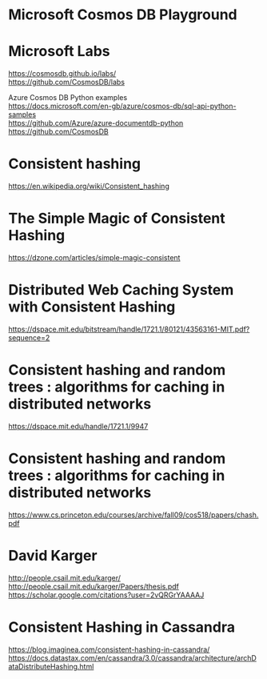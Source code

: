 # Microsoft Cosmos DB Playground

# Microsoft Labs <BR>
https://cosmosdb.github.io/labs/ <BR>
https://github.com/CosmosDB/labs <BR>

Azure Cosmos DB Python examples <BR>
https://docs.microsoft.com/en-gb/azure/cosmos-db/sql-api-python-samples <BR>
https://github.com/Azure/azure-documentdb-python <BR>
https://github.com/CosmosDB <BR>



# Consistent hashing
https://en.wikipedia.org/wiki/Consistent_hashing<BR>

# The Simple Magic of Consistent Hashing
https://dzone.com/articles/simple-magic-consistent<BR>

# Distributed Web Caching System with Consistent Hashing
https://dspace.mit.edu/bitstream/handle/1721.1/80121/43563161-MIT.pdf?sequence=2<BR>

# Consistent hashing and random trees : algorithms for caching in distributed networks
https://dspace.mit.edu/handle/1721.1/9947<BR>

# Consistent hashing and random trees : algorithms for caching in distributed networks
https://www.cs.princeton.edu/courses/archive/fall09/cos518/papers/chash.pdf<BR>

# David Karger 
http://people.csail.mit.edu/karger/<BR>
http://people.csail.mit.edu/karger/Papers/thesis.pdf<BR>
https://scholar.google.com/citations?user=2vQRGrYAAAAJ<BR>

# Consistent Hashing in Cassandra
https://blog.imaginea.com/consistent-hashing-in-cassandra/<BR>
https://docs.datastax.com/en/cassandra/3.0/cassandra/architecture/archDataDistributeHashing.html<BR>






